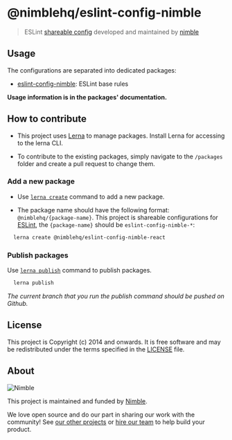 # @nimblehq/eslint-config-nimble

> ESLint [shareable config](http://eslint.org/docs/developer-guide/shareable-configs.html) developed and maintained by [nimble](https://nimblehq.co/)

## Usage

The configurations are separated into dedicated packages:
- [eslint-config-nimble](/packages/eslint-config-nimble): ESLint base rules

__Usage information is in the packages' documentation.__

## How to contribute

- This project uses [Lerna](https://lerna.js.org/) to manage packages. Install Lerna for accessing to the lerna CLI.

- To contribute to the existing packages, simply navigate to the `/packages` folder and create a pull request to change them.

### Add a new package

- Use [`lerna create`](https://github.com/lerna/lerna/tree/main/commands/create#readme) command to add a new package.

- The package name should have the following format: `@nimblehq/{package-name}`. This project is shareable configurations for [ESLint](https://eslint.org/), the `{package-name}` should be `eslint-config-nimble-*`:

```bash
  lerna create @nimblehq/eslint-config-nimble-react
```

### Publish packages

Use [`lerna publish`](https://github.com/lerna/lerna/tree/main/commands/publish#readme) command to publish packages.

```bash
  lerna publish
```

_The current branch that you run the publish command should be pushed on Github._

## License

This project is Copyright (c) 2014 and onwards.
It is free software and may be redistributed under the terms specified in the [LICENSE] file.

[LICENSE]: /LICENSE

## About

![Nimble](https://assets.nimblehq.co/logo/dark/logo-dark-text-160.png)

This project is maintained and funded by [Nimble](https://nimblehq.co).

We love open source and do our part in sharing our work with the community!
See [our other projects][community] or [hire our team][hire] to help build your product.

[community]: https://github.com/nimblehq
[hire]: https://nimblehq.co/
